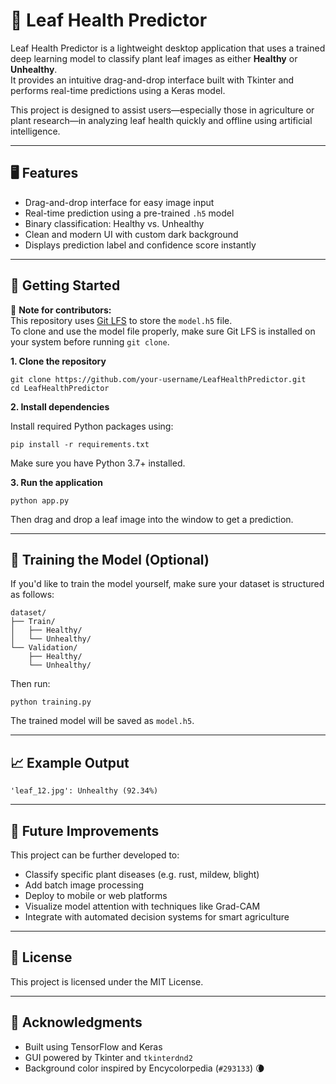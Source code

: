 # 🌿 Leaf Health Predictor

Leaf Health Predictor is a lightweight desktop application that uses a trained deep learning model to classify plant leaf images as either **Healthy** or **Unhealthy**.  
It provides an intuitive drag-and-drop interface built with Tkinter and performs real-time predictions using a Keras model.

This project is designed to assist users—especially those in agriculture or plant research—in analyzing leaf health quickly and offline using artificial intelligence.

---

## 🖥️ Features

- Drag-and-drop interface for easy image input  
- Real-time prediction using a pre-trained `.h5` model  
- Binary classification: Healthy vs. Unhealthy  
- Clean and modern UI with custom dark background  
- Displays prediction label and confidence score instantly

---

## 🚀 Getting Started
📁 **Note for contributors:**  
This repository uses [Git LFS](https://git-lfs.github.com/) to store the `model.h5` file.  
To clone and use the model file properly, make sure Git LFS is installed on your system before running `git clone`.

**1. Clone the repository**

`git clone https://github.com/your-username/LeafHealthPredictor.git`  
`cd LeafHealthPredictor`

**2. Install dependencies**

Install required Python packages using:

`pip install -r requirements.txt`

Make sure you have Python 3.7+ installed.

**3. Run the application**

`python app.py`

Then drag and drop a leaf image into the window to get a prediction.

---

## 🧠 Training the Model (Optional)

If you'd like to train the model yourself, make sure your dataset is structured as follows:

```
dataset/
├── Train/
│   ├── Healthy/
│   └── Unhealthy/
└── Validation/
    ├── Healthy/
    └── Unhealthy/
```

Then run:

`python training.py`

The trained model will be saved as `model.h5`.

---

## 📈 Example Output

`'leaf_12.jpg': Unhealthy (92.34%)`

---

## 🔮 Future Improvements

This project can be further developed to:

- Classify specific plant diseases (e.g. rust, mildew, blight)  
- Add batch image processing  
- Deploy to mobile or web platforms  
- Visualize model attention with techniques like Grad-CAM  
- Integrate with automated decision systems for smart agriculture

---

## 📜 License

This project is licensed under the MIT License.

---

## 🙌 Acknowledgments

- Built using TensorFlow and Keras  
- GUI powered by Tkinter and `tkinterdnd2`  
- Background color inspired by Encycolorpedia (`#293133`) 🌘
